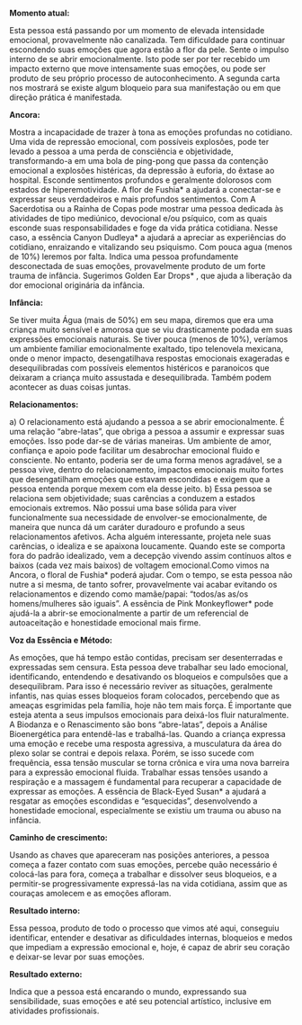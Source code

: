 **Momento atual:**

 Esta pessoa está passando por um momento de elevada intensidade emocional, provavelmente não canalizada. Tem dificuldade para continuar escondendo suas emoções que agora estão a flor da pele. Sente o impulso interno de se abrir emocionalmente. Isto pode ser por ter recebido um impacto externo que move intensamente suas emoções, ou pode ser produto de seu próprio processo de autoconhecimento. A segunda carta nos mostrará se existe algum bloqueio para sua manifestação ou em que direção prática é manifestada. 


 **Ancora:** 

Mostra a incapacidade de trazer à tona as emoções profundas no cotidiano. Uma vida de repressão emocional, com possíveis explosões, pode ter levado a pessoa a uma perda de consciência e objetividade, transformando-a em uma bola de ping-pong que passa da contenção emocional a explosões histéricas, da depressão à euforia, do êxtase ao hospital. Esconde sentimentos profundos e geralmente dolorosos com estados de hiperemotividade. A flor de Fushia* a ajudará a conectar-se e expressar seus verdadeiros e mais profundos sentimentos. Com A Sacerdotisa ou a Rainha de Copas pode mostrar uma pessoa dedicada às atividades de tipo mediúnico, devocional e/ou psíquico, com as quais esconde suas responsabilidades e foge da vida prática cotidiana. Nesse caso, a essência Canyon Dudleya* a ajudará a apreciar as experiências do cotidiano, enraizando e vitalizando seu psiquismo. Com pouca agua (menos de 10%) leremos por falta. Indica uma pessoa profundamente desconectada de suas emoções, provavelmente produto de um forte trauma de infância. Sugerimos Golden Ear Drops* , que ajuda a liberação da dor emocional originária da infância. 


**Infância:**

 Se tiver muita Água (mais de 50%) em seu mapa, diremos que era uma criança muito sensível e amorosa que se viu drasticamente podada em suas expressões emocionais naturais. Se tiver pouca (menos de 10%), veríamos um ambiente familiar emocionalmente exaltado, tipo telenovela mexicana, onde o menor impacto, desengatilhava respostas emocionais exageradas e desequilibradas com possíveis elementos histéricos e paranoicos que deixaram a criança muito assustada e desequilibrada. Também podem acontecer as duas coisas juntas. 


**Relacionamentos:**

 a) O relacionamento está ajudando a pessoa a se abrir emocionalmente. É uma relação “abre-latas”, que obriga a pessoa a assumir e expressar suas emoções. Isso pode dar-se de várias maneiras. Um ambiente de amor, confiança e apoio pode facilitar um desabrochar emocional fluido e consciente. No entanto, poderia ser de uma forma menos agradável, se a pessoa vive, dentro do relacionamento, impactos emocionais muito fortes que desengatilham emoções que estavam escondidas e exigem que a pessoa entenda porque mexem com ela desse jeito. b) Essa pessoa se relaciona sem objetividade; suas carências a conduzem a estados emocionais extremos. Não possui uma base sólida para viver funcionalmente sua necessidade de envolver-se emocionalmente, de maneira que nunca dá um caráter duradouro e profundo a seus relacionamentos afetivos. Acha alguém interessante, projeta nele suas carências, o idealiza e se apaixona loucamente. Quando este se comporta fora do padrão idealizado, vem a decepção vivendo assim contínuos altos e baixos (cada vez mais baixos) de voltagem emocional.Como vimos na Ancora, o floral de Fushia* poderá ajudar. Com o tempo, se esta pessoa não nutre a si mesma, de tanto sofrer, provavelmente vai acabar evitando os relacionamentos e dizendo como mamãe/papai: “todos/as as/os homens/mulheres são iguais”. A essência de Pink Monkeyflower* pode ajudá-la a abrir-se emocionalmente a partir de um referencial de autoaceitação e honestidade emocional mais firme. 


**Voz da Essência e Método:**

 As emoções, que há tempo estão contidas, precisam ser desenterradas e expressadas sem censura. Esta pessoa deve trabalhar seu lado emocional, identificando, entendendo e desativando os bloqueios e compulsões que a desequilibram. Para isso é necessário reviver as situações, geralmente infantis, nas quias esses bloqueios foram colocados, percebendo que as ameaças esgrimidas pela família, hoje não tem mais força. É importante que esteja atenta a seus impulsos emocionais para deixá-los fluir naturalmente. A Biodanza e o Renascimento são bons “abre-latas”, depois a Análise Bioenergética para entendê-las e trabalhá-las. Quando a criança expressa uma emoção e recebe uma resposta agressiva, a musculatura da área do plexo solar se contrai e depois relaxa. Porém, se isso sucede com frequência, essa tensão muscular se torna crônica e vira uma nova barreira para a expressão emocional fluida. Trabalhar essas tensões usando a respiração e a massagem é fundamental para recuperar a capacidade de expressar as emoções. A essência de Black-Eyed Susan* a ajudará a resgatar as emoções escondidas e “esquecidas”, desenvolvendo a honestidade emocional, especialmente se existiu um trauma ou abuso na infância. 


**Caminho de crescimento:**

 Usando as chaves que apareceram nas posições anteriores, a pessoa começa a fazer contato com suas emoções, percebe quão necessário é colocá-las para fora, começa a trabalhar e dissolver seus bloqueios, e a permitir-se progressivamente expressá-las na vida cotidiana, assim que as couraças amolecem e as emoções afloram. 


**Resultado interno:**

 Essa pessoa, produto de todo o processo que vimos até aqui, conseguiu identificar, entender e desativar as dificuldades internas, bloqueios e medos que impediam a expressão emocional e, hoje, é capaz de abrir seu coração e deixar-se levar por suas emoções. 


**Resultado externo:**

 Indica que a pessoa está encarando o mundo, expressando sua sensibilidade, suas emoções e até seu potencial artístico, inclusive em atividades profissionais. 
